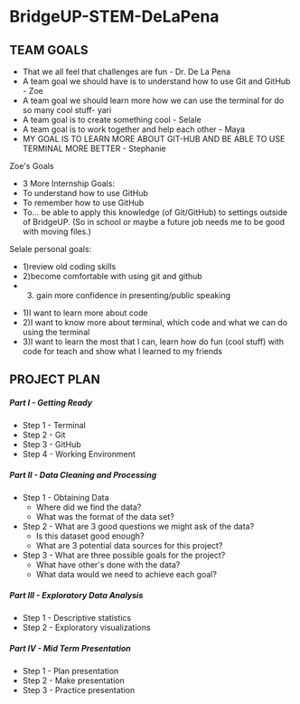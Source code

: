 # BridgeUP-STEM-DeLaPena

## TEAM GOALS

+ That we all feel that challenges are fun - Dr. De La Pena
+ A team goal we should have is to understand how to use Git and GitHub - Zoe 
+ A team goal we should learn more how we can use the terminal for do so many cool stuff- yari
+ A team goal is to create something cool - Selale 
+ A team goal is to work together and help each other - Maya
+ MY GOAL IS TO LEARN MORE ABOUT GIT-HUB AND BE ABLE TO USE TERMINAL MORE BETTER - Stephanie

Zoe's Goals
+ 3 More Internship Goals:
+ To understand how to use GitHub
+ To remember how to use GitHub
+ To… be able to apply this knowledge (of Git/GitHub) to settings outside of BridgeUP. (So in school or maybe a future job needs me to be good with moving files.) 

Selale personal goals:
+ 1)review old coding skills
+ 2)become comfortable with using git and github
+ 3) gain more confidence in presenting/public speaking  

* 1)I want to learn more about code  
* 2)I want to know more about terminal, which code and what we can do using the terminal 
* 3)I want to learn the most that I can,  learn how do fun (cool stuff) with code for teach and show what I learned to my friends 


## PROJECT PLAN

##### Part I - Getting Ready
* Step 1 - Terminal
* Step 2 - Git
* Step 3 - GitHub
* Step 4 - Working Environment

##### Part II - Data Cleaning and Processing
* Step 1 - Obtaining Data
  - Where did we find the data?
  - What was the format of the data set?
* Step 2 - What are 3 good questions we might ask of the data?
  - Is this dataset good enough?
  - What are 3 potential data sources for this project?
* Step 3 - What are three possible goals for the project?
  - What have other's done with the data?
  - What data would we need to achieve each goal?

##### Part III - Exploratory Data Analysis
* Step 1 - Descriptive statistics
* Step 2 - Exploratory visualizations

##### Part IV - Mid Term Presentation
* Step 1 - Plan presentation
* Step 2 - Make presentation
* Step 3 - Practice presentation
